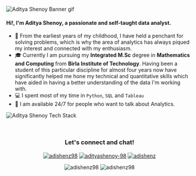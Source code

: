 
![Aditya Shenoy Banner gif](https://user-images.githubusercontent.com/49498445/126192016-61efad46-a1ad-4a3a-8459-df21070a0e96.gif)

<!--<h1 font-family="monospace" align="center" height="1500" color="blue"> Heyy there fellow &lt ANALYST / &gt </h1>-->

#### Hi!, I'm Aditya Shenoy, a passionate and self-taught data analyst.
* :high_brightness: From the earliest years of my childhood, I have held a penchant for solving problems, which is why the area of analytics has always piqued my interest and connected with my enthusiasm.
* 🎓 Currently I am pursuing my **Integrated M.Sc** degree in **Mathematics and Computing** from **Birla Institute of Technology**. Having been a student of this particular discipline for almost four years now have significantly helped me hone my technical and quantitative skills which have aided in having a better understanding of the data I'm working with.
* 💻 I spent most of my time in `Python`, `SQL` and `Tableau`
* :speech_balloon: I am available 24/7 for people who want to talk about Analytics.



![Aditya Shenoy Tech Stack](https://user-images.githubusercontent.com/49498445/126198305-45276b83-4455-4355-9bca-61ee0c83a0b1.gif)


<p> <br> </p>

<h3 align="center">Let's connect and chat!</h3>
<p align="center">
<a href="mailto: adishenz98@gmail.com" target="blank"><img align="center" src="https://img.shields.io/badge/Gmail-D14836?style=for-the-badge&logo=gmail&logoColor=white" alt="adishenz98"  /></a>
<a href="https://linkedin.com/in/adityashenoy-98" target="blank"><img align="center" src="https://img.shields.io/badge/LinkedIn-0077B5?style=for-the-badge&logo=linkedin&logoColor=white" alt="adityashenoy-98"/></a>
<a href="https://instagram.com/adishenz" target="blank"><img align="center" src="https://img.shields.io/badge/Instagram-E4405F?style=for-the-badge&logo=instagram&logoColor=white" alt="adishenz" /></a>
<!--<a href="https://www.hackerrank.com/adishenz98" target="blank"><img align="center" src="https://img.shields.io/badge/-Hackerrank-2EC866?style=for-the-badge&logo=HackerRank&logoColor=white" alt="adishenz98"  /></a>-->
</p>


<p align="center">
<img  src="https://github-readme-stats.vercel.app/api/top-langs?username=adishenz98&show_icons=true&theme=vue-dark&locale=en&line_height=33" alt="adishenz98"/> 
<img  src="https://github-readme-stats.vercel.app/api?username=adishenz98&theme=vue-dark&line_height=20" alt="adishenz98"/> 
</p>


